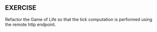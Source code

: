 ## EXERCISE

Refactor the Game of Life so that the tick computation is performed using the remote http endpoint.

